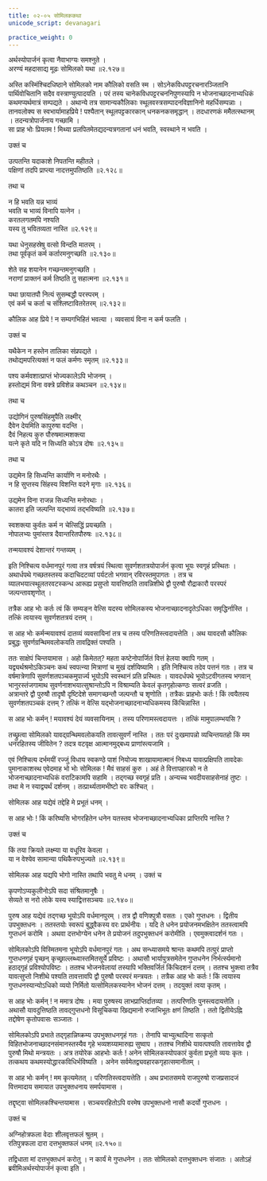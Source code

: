 ```yaml
---
title: ०२-०५ सोमिलककथा
unicode_script: devanagari

practice_weight: 0
---
```

अर्थस्योपार्जनं कृत्वा नैवाभाग्यः समश्नुते ।  
अरण्यं महदासाद्य मूढः सोमिलको यथा ॥२.१२७॥

अस्ति कस्मिंश्चिदधिष्ठाने सोमिलको नाम कौलिको वसति स्म । सोऽनेकविधपट्टरचनारञ्जितानि पार्थिवोचितानि सदैव वस्त्राण्युत्पादयति । परं तस्य चानेकविधपट्टरचननिपुणस्यापि न भोजनाच्छादनाभ्यधिकं कथमप्यर्थमात्रं सम्पद्यते । अथान्ये तत्र सामान्यकौलिकाः स्थूलवस्त्रसम्पादनविज्ञानिनो महर्धिसम्पन्नाः । तानवलोक्य स स्वभार्यामाहप्रिये ! पश्यैतान् स्थूलपट्टकारकान् धनकनकसमृद्धान् । तदधारणकं ममैतत्स्थानम् । तदन्यत्रोपार्जनाय गच्छामि ।  
सा प्राह भोः प्रियतम ! मिथ्या प्रलपितमेतद्यदन्यत्रगतानां धनं भवति, स्वस्थाने न भवति ।  

उक्तं च

उत्पतन्ति यदाकाशे निपतन्ति महीतले ।  
पक्षिणां तदपि प्राप्त्या नादत्तमुपतिष्ठति ॥२.१२८॥

तथा च

न हि भवति यन्न भाव्यं  
भवति च भाव्यं विनापि यत्नेन ।  
करतलगतमपि नश्यति  
यस्य तु भवितव्यता नास्ति ॥२.१२९॥

यथा धेनुसहस्रेषु वत्सो विन्दति मातरम् ।  
तथा पूर्वकृतं कर्म कर्तारमनुगच्छति ॥२.१३०॥  

शेते सह शयानेन गच्छन्तमनुगच्छति ।  
नराणां प्राक्तनं कर्म तिष्ठति तु सहात्मना ॥२.१३१॥  

यथा छायातपौ नित्यं सुसम्बद्धौ परस्परम् ।  
एवं कर्म च कर्ता च संश्लिष्टावितरेतरम् ॥२.१३२॥  

कौलिक आह प्रिये ! न सम्यगभिहितं भवत्या । व्यवसायं विना न कर्म फलति ।  

उक्तं च

यथैकेन न हस्तेन तालिका संप्रपद्यते ।  
तथोद्यमपरित्यक्तं न फलं कर्मणः स्मृतम् ॥२.१३३॥  

पश्य कर्मवशात्प्राप्तं भोज्यकालेऽपि भोजनम् ।  
हस्तोद्यमं विना वक्त्रे प्रविशेन्न कथञ्चन ॥२.१३४॥

तथा च

उद्योगिनं पुरुषसिंहमुपैति लक्ष्मीर्  
दैवेन देयमिति कापुरुषा वदन्ति ।  
दैवं निहत्य कुरु पौरुषमात्मशक्त्या  
यत्ने कृते यदि न सिध्यति कोऽत्र दोषः ॥२.१३५॥

तथा च

उद्यमेन हि सिध्यन्ति कार्याणि न मनोरथैः ।  
न हि सुप्तस्य सिंहस्य विशन्ति वदने मृगाः ॥२.१३६॥  

उद्यमेन विना राजन्न सिध्यन्ति मनोरथाः ।  
कातरा इति जल्पन्ति यद्भाव्यं तद्भविष्यति ॥२.१३७॥  

स्वशक्त्या कुर्वतः कर्म न चेत्सिद्धिं प्रयच्छति ।  
नोपालभ्यः पुमांस्तत्र दैवान्तरितपौरुषः ॥२.१३८॥

तन्मयावश्यं देशान्तरं गन्तव्यम् ।  

इति निश्चित्य वर्धमानपुरं गत्वा तत्र वर्षत्रयं स्थित्वा सुवर्णशतत्रयोपार्जनं कृत्वा भूयः स्वगृहं प्रस्थितः । अथार्धपथे गच्छतस्तस्य कदाचिदटव्यां पर्यटतो भगवान् रविरस्तमुपागतः । तत्र च व्यालभयात्स्थूलतरवटस्कन्ध आरूह्य प्रसुप्तो यावत्तिष्ठति तावन्निशीथे द्वौ पुरुषौ रौद्राकारौ परस्परं जल्पन्तावशृणोत् ।  

तत्रैक आह भोः कर्तः त्वं किं सम्यङ्न वेत्सि यदस्य सोमिलकस्य भोजनाच्छादनादृतेऽधिका समृद्धिर्नास्ति । तत्किं त्वयास्य सुवर्णशतत्रयं दत्तम् ।  

स आह भोः कर्मन्मयावश्यं दातव्यं व्यवसायिनां तत्र च तस्य परिणतिस्त्वदायत्तेति । अथ यावदसौ कौलिकः प्रबुद्धः सुवर्णग्रन्थिमवलोकयति तावद्रिक्तं पश्यति ।  

ततः साक्षेपं चिन्तयामास । अहो किमेतत्? महता कष्टेनोपार्जितं वित्तं हेलया क्वापि गतम् । यद्व्यर्थश्रमोऽकिञ्चनः कथं स्वपत्न्या मित्राणां च मुखं दर्शयिष्यामि ।  इति निश्चित्य तदेव पत्तनं गतः । तत्र च वर्षमात्रेणापि सुवर्णशतपञ्चकमुपार्ज्य भूयोऽपि स्वस्थानं प्रति प्रस्थितः । यावदर्धपथे भूयोऽटवीगतस्य भगवान् भानुरस्तंजगामाथ सुवर्णनाशभयात्सुश्रान्तोऽपि न विश्राम्यति केवलं कृतगृहोत्कण्ठः सत्वरं व्रजति ।  
अत्रान्तरे द्वौ पुरुषौ तादृषौ दृष्टिदेशे समागच्छन्तौ जल्पन्तौ च शृणोति । तत्रैकः प्राहभोः कर्तः ! किं त्वयैतस्य सुवर्णशतपञ्चकं दत्तम् ? तत्किं न वेत्सि यद्भोजनाच्छादनाभ्यधिकमस्य किंचिन्नास्ति ।  

स आह भोः कर्मन् ! मयावश्यं देयं व्यवसायिनाम् । तस्य परिणामस्त्वदायत्तः । तत्किं मामुपालम्भयसि ?

तच्छ्रुत्वा सोमिलको यावद्ग्रन्थिमवलोकयति तावत्सुवर्णं नास्ति । ततः परं दुःखमापन्नो व्यचिन्तयतहो किं मम धनरहितस्य जीवितेन ? तदत्र वटवृक्ष आत्मानमुद्बध्य प्राणांस्त्यजामि ।  

एवं निश्चित्य दर्भमयीं रज्जुं विधाय स्वकण्ठे पाशं नियोज्य शाखायामात्मानं निबध्य यावत्प्रक्षिपति तावदेकः पुमानाकाशस्थ एवेदमाह भो भोः सोमिलक ! मैवं साहसं कुरु । अहं ते वित्तापहारको न ते भोजनाच्छादनाभ्यधिकं वराटिकामपि सहामि । तद्गच्छ स्वगृहं प्रति । अन्यच्च भवदीयसाहसेनाहं तुष्टः । तथा मे न स्याद्व्यर्थं दर्शनम् । तत्प्रार्थ्यतामभीष्टो वरः कश्चित् ।  

सोमिलक आह यद्येवं तद्देहि मे प्रभूतं धनम् ।  

स आह भोः ! किं करिष्यसि भोगरहितेन धनेन यतस्तव भोजनाच्छादनाभ्यधिका प्राप्तिरपि नास्ति ?

उक्तं च

किं तया क्रियते लक्ष्म्या या वधूरिव केवला ।  
या न वेश्येव सामान्या पथिकैरुपभुज्यते ॥२.१३९॥

सोमिलक आह यद्यपि भोगो नास्ति तथापि भवतु मे धनम् । उक्तं च

कृपणोऽप्यकुलीनोऽपि सदा संश्रितमानुषैः ।  
सेव्यते स नरो लोके यस्य स्याद्वित्तसञ्चयः ॥२.१४०॥

<div class="js_include" url="02-06_tIkShNaviShANashrugAlakathA.md"  newLevelForH1="3" includeTitle="true"> </div>

पुरुष आह यद्येवं तद्गच्छ भूयोऽपि वर्धमानपुरम् । तत्र द्वौ वणिक्पुत्रौ वसतः । एको गुप्तधनः । द्वितीय उपभुक्तधनः । ततस्तयोः स्वरूपं बुद्ध्वैकस्य वरः प्रार्थनीयः । यदि ते धनेन प्रयोजनमभक्षितेन ततस्त्वामपि गुप्तधनं करोमि । अथवा दत्तभोग्येन धनेन ते प्रयोजनं तदुपभुक्तधनं करोमीति । एवमुक्त्वादर्शनं गतः ।  

सोमिलकोऽपि विस्मितमना भूयोऽपि वर्धमानपुरं गतः । अथ सन्ध्यासमये श्रान्तः कथमपि तत्पुरं प्राप्तो गुप्तधनगृहं पृच्छन् कृच्छ्राल्लब्ध्वास्तमितसूर्ये प्रविष्टः । अथासौ भार्यापुत्रसमेतेन गुप्तधनेन निर्भर्त्स्यमानो हठाद्गृहं प्रविश्योपविष्टः । ततश्च भोजनवेलायां तस्यापि भक्तिवर्जितं किंचिदशनं दत्तम् । ततश्च भुक्त्वा तत्रैव यावत्सुप्तो निशीथे पश्यति तावत्तावपि द्वौ पुरुषौ परस्परं मन्त्रयतः । तत्रैक आह भोः कर्तः ! किं त्वयास्य गुप्तधनस्यान्योऽधिको व्ययो निर्मितो यत्सोमिलकस्यानेन भोजनं दत्तम् । तदयुक्तं त्वया कृतम्
।  

स आह भोः कर्मन् ! न ममात्र दोषः । मया पुरुषस्य लाभप्राप्तिर्दातव्या । तत्परिणतिः पुनस्त्वदायत्तेति । अथासौ यावदुत्तिष्ठति तावद्गुप्तधनो विसूचिकया खिद्यमानो रुजाभिभूतः क्षणं तिष्ठति । ततो द्वितीयेऽह्नि तद्दोषेण कृतोपवासः सञ्जातः ।  

सोमिलकोऽपि प्रभाते तद्गृहान्निष्क्रम्य उपभुक्तधनगृहं गतः । तेनापि चाभ्युत्थादिना सत्कृतो विहितभोजनाच्छादनसंमानस्तस्यैव गृहे भव्यशय्यामारुह्य सुष्वाप । ततश्च निशीथे यावत्पश्यति तावत्तावेव द्वौ पुरुषौ मिथो मन्त्रयतः । अत्र तयोरेक आहभोः कर्तः ! अनेन सोमिलकस्योपकारं कुर्वता प्रभूतो व्ययः कृतः । तत्कथय कथमस्योद्धारकविधिर्भविष्यति । अनेन सर्वमेतद्व्यवहारकगृहात्समानीतम् ।  

स आह भोः कर्मन् ! मम कृत्यमेतत् । परिणतिस्त्वदायत्तेति । अथ प्रभातसमये राजपुरुषो राजप्रसादजं वित्तमादाय समायात उपभुक्तधनाय समर्पयामास ।  

तद्दृष्ट्वा सोमिलकश्चिन्तयामास । सञ्चयरहितोऽपि वरमेष उपभुक्तधनो नासौ कदर्यो गुप्तधनः ।  

उक्तं च

अग्निहोत्रफला वेदाः शीलवृत्तफलं श्रुतम् ।  
रतिपुत्रफला दारा दत्तभुक्तफलं धनम् ॥२.१५०॥

तद्विधाता मां दत्तभुक्तधनं करोतु । न कार्यं मे गुप्तधनेन । ततः सोमिलको दत्तभुक्तधनः संजातः । अतोऽहं ब्रवीमिअर्थस्योपार्जनं कृत्वा इति ।  
